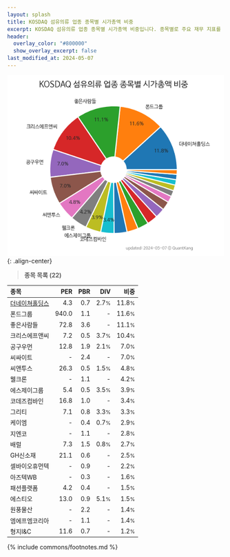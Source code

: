 ```yaml
---
layout: splash
title: KOSDAQ 섬유의류 업종 종목별 시가총액 비중
excerpt: KOSDAQ 섬유의류 업종 종목별 시가총액 비중입니다. 종목별로 주요 재무 지표를 함께 표시합니다.
header:
  overlay_color: "#800000"
  show_overlay_excerpt: false
last_modified_at: 2024-05-07
---
```



![KOSDAQ 섬유의류 업종 종목별 시가총액 비중](/stats/sector/images/kosdaq_업종_섬유의류_종목.png){: .align-center}


> **종목 목록 (22)**<a id="list"></a>

| **종목** | **PER** | **PBR** | **DIV** | **비중** |
| :------- | ------: | ------: | ------: | -------: |
| [더네이쳐홀딩스](/298540/) | 4.3 | 0.7 | 2.7<small>%</small> | 11.8<small>%</small> |
| 폰드그룹 | 940.0 | 1.1 | - | 11.6<small>%</small> |
| 좋은사람들 | 72.8 | 3.6 | - | 11.1<small>%</small> |
| 크리스에프앤씨 | 7.2 | 0.5 | 3.7<small>%</small> | 10.4<small>%</small> |
| 공구우먼 | 12.8 | 1.9 | 2.1<small>%</small> | 7.0<small>%</small> |
| 씨싸이트 | - | 2.4 | - | 7.0<small>%</small> |
| 씨앤투스 | 26.3 | 0.5 | 1.5<small>%</small> | 4.8<small>%</small> |
| 웰크론 | - | 1.1 | - | 4.2<small>%</small> |
| 에스제이그룹 | 5.4 | 0.5 | 3.5<small>%</small> | 3.9<small>%</small> |
| 코데즈컴바인 | 16.8 | 1.0 | - | 3.4<small>%</small> |
| 그리티 | 7.1 | 0.8 | 3.3<small>%</small> | 3.3<small>%</small> |
| 케이엠 | - | 0.4 | 0.7<small>%</small> | 2.9<small>%</small> |
| 지엔코 | - | 1.1 | - | 2.8<small>%</small> |
| 배럴 | 7.3 | 1.5 | 0.8<small>%</small> | 2.7<small>%</small> |
| GH신소재 | 21.1 | 0.6 | - | 2.5<small>%</small> |
| 셀바이오휴먼텍 | - | 0.9 | - | 2.2<small>%</small> |
| 아즈텍WB | - | 0.3 | - | 1.6<small>%</small> |
| 패션플랫폼 | 4.2 | 0.4 | - | 1.5<small>%</small> |
| 에스티오 | 13.0 | 0.9 | 5.1<small>%</small> | 1.5<small>%</small> |
| 원풍물산 | - | 2.2 | - | 1.4<small>%</small> |
| 엠에프엠코리아 | - | 1.1 | - | 1.4<small>%</small> |
| 형지I&C | 11.6 | 0.7 | - | 1.2<small>%</small> |

{% include commons/footnotes.md %}